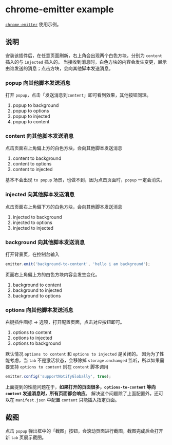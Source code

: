 # chrome-emitter example

[`chrome-emitter`](https://github.com/ltaoo/chrome-emitter) 使用示例。

## 说明

安装该插件后，在任意页面刷新，右上角会出现两个白色方块，分别为 `content` 插入的与 `injected` 插入的。
当接收到消息时，白色方块的内容会发生变更，展示由谁发送的消息；点击方块，会向其他脚本发送消息。

### popup 向其他脚本发送消息
打开 `popup`，点击「发送消息到`content`」即可看到效果，其他按钮同理。

1. popup to background
2. popup to options
3. popup to injected
3. popup to content

### content 向其他脚本发送消息
点击页面右上角偏上方的白色方块，会向其他脚本发送消息

1. content to background
2. content to options
3. content to injected

基本不会出现 `to popup` 场景，也做不到，因为点击页面时，`popup` 一定会消失。

### injected 向其他脚本发送消息
点击页面右上角偏下方的白色方块，会向其他脚本发送消息

1. injected to background
2. injected to options
3. injected to injected

### background 向其他脚本发送消息
打开背景页，在控制台输入

```js
emitter.emit('background-to-content', 'hello i am background');
```

页面右上角偏上方的白色方块内容会发生变化。

1. background to content
2. background to injected
3. background to options

### options 向其他脚本发送消息
右键插件图标 -> 选项，打开配置页面，点击对应按钮即可。

1. options to content
2. options to injected
3. options to background

默认情况 `options to content` 和 `options to injected` 是关闭的。
因为为了性能考虑，当 `tab` 不是激活状态，会移除掉 `storage.onchanged` 监听，所以如果需要支持 `options to content` 则在 `content` 脚本调用

```js
emitter.config('supportNotifyGlobally', true);
```

上面提到的性能问题在于，**如果打开的页面很多，`options-to-content` 等向 `content` 发送消息时，所有页面都会响应**。
解决这个问题除了上面配置外，还可以在 `manifest.json` 中配置 `content` 只能插入指定页面。

## 截图
点击 `popup` 弹出框中的「截图」按钮，会滚动页面进行截图，截图完成后会打开新 `tab` 页展示截图。
